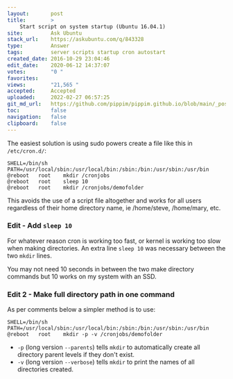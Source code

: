 ```yaml
---
layout:       post
title:        >
    Start script on system startup (Ubuntu 16.04.1)
site:         Ask Ubuntu
stack_url:    https://askubuntu.com/q/843328
type:         Answer
tags:         server scripts startup cron autostart
created_date: 2016-10-29 23:04:46
edit_date:    2020-06-12 14:37:07
votes:        "0 "
favorites:    
views:        "21,565 "
accepted:     Accepted
uploaded:     2022-02-27 06:57:25
git_md_url:   https://github.com/pippim/pippim.github.io/blob/main/_posts/2016/2016-10-29-Start-script-on-system-startup-_Ubuntu-16.04.1_.md
toc:          false
navigation:   false
clipboard:    false
---
```


The easiest solution is using sudo powers create a file like this in `/etc/cron.d/`:

``` 
SHELL=/bin/sh
PATH=/usr/local/sbin:/usr/local/bin:/sbin:/bin:/usr/sbin:/usr/bin
@reboot   root    mkdir /cronjobs
@reboot   root    sleep 10
@reboot   root    mkdir /cronjobs/demofolder
```

This avoids the use of a script file altogether and works for all users regardless of their home directory name, ie /home/steve, /home/mary, etc.

### Edit - Add `sleep 10`

For whatever reason cron is working too fast, or kernel is working too slow when making directories. An extra line `sleep 10` was necessary between the two `mkdir` lines.

You may not need 10 seconds in between the two make directory commands but 10 works on my system with an SSD.

### Edit 2 - Make full directory path in one command

As per comments below a simpler method is to use:

``` 
SHELL=/bin/sh
PATH=/usr/local/sbin:/usr/local/bin:/sbin:/bin:/usr/sbin:/usr/bin
@reboot   root    mkdir -p -v /cronjobs/demofolder
```

- `-p` (long version `--parents`) tells `mkdir` to automatically create all directory parent levels if they don't exist.
- `-v` (long version `--verbose`) tells `mkdir` to print the names of all directories created.
